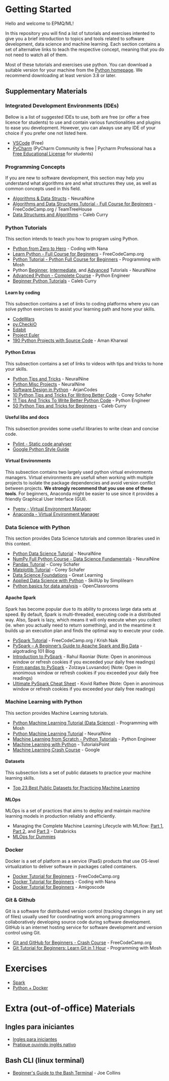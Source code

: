 # Getting Started

Hello and welcome to EPMQ/ML!

In this repository you will find a list of tutorials and exercises intented to give you a brief introduction to topics and tools related to software development, data science and machine learning. Each section contains a set of alternative links to teach the respective concept, meaning that you do not need to watch all of them.

Most of these tutorials and exercises use python. You can download a suitable version for your machine from the [Python homepage](https://www.python.org). We recommend downloading at least version 3.8 or later.

## Supplementary Materials

### Integrated Development Environments (IDEs)

Bellow is a list of suggested IDEs to use, both are free (or offer a free licence for students) to use and contain various functionalities and plugins to ease you development. However, you can always use any IDE of your choice if you prefer one not listed here.

- [VSCode](https://code.visualstudio.com) (Free)
- [PyCharm](https://www.jetbrains.com/pycharm/) (PyCharm Community is free | Pycharm Professional has a [Free Educational License](https://www.jetbrains.com/community/education/#students) for students)

### Programming Concepts

If you are new to software development, this section may help you understand what algorithms are and what structures they use, as well as common concepts used in this field.

- [Algorithms & Data Structs](https://youtu.be/jQqQpPMYPXs) - NeuralNine
- [Algorithms and Data Structures Tutorial - Full Course for Beginners](https://youtu.be/8hly31xKli0) - FreeCodeCamp.org / TeamTreeHouse
- [Data Structures and Algorithms](https://www.youtube.com/watch?v=4RLhuZ3N9nc&list=PL_c9BZzLwBRLpDEpYRFXKBN-2ZCsAx0ps) - Caleb Curry

### Python Tutorials

This section intends to teach you how to program using Python.

- [Python from Zero to Hero](https://youtu.be/t8pPdKYpowI) - Coding with Nana
- [Learn Python - Full Course for Beginners](https://youtu.be/rfscVS0vtbw) - FreeCodeCamp.org
- [Python Tutorial - Python Full Course for Beginners](https://youtu.be/_uQrJ0TkZlc) - Programming with Mosh
- Python [Beginner](https://www.youtube.com/watch?v=-eaFKumWT1k&list=PL7yh-TELLS1E6dNCzfQl-NG-KJP3C-4mc), [Intermediate](https://www.youtube.com/watch?v=2S7Xxz9PhaU&list=PL7yh-TELLS1F3KytMVZRFO-xIo_S2_Jg1), and [Advanced](https://www.youtube.com/watch?v=KSiRzuSx120&list=PL7yh-TELLS1FuqLSjl5bgiQIEH25VEmIc) Tutorials - NeuralNine
- [Advanced Python - Complete Course](https://www.youtube.com/watch?v=QLTdOEn79Rc&list=PLqnslRFeH2UqLwzS0AwKDKLrpYBKzLBy2) - Python Engineer
- [Beginner Python Tutorials](https://www.youtube.com/watch?v=s3IvdkCq2_c&list=PL_c9BZzLwBRKK8ndQBBKolg7IxrC5T6Ws) - Caleb Curry

#### Learn by coding

This subsection contains a set of links to coding platforms where you can solve python exercises to assist your learning path and hone your skills.

- [CodeWars](https://www.codewars.com)
- [py.CheckiO](https://py.checkio.org)
- [Edabit](https://edabit.com)
- [Project Euler](https://projecteuler.net/archives)
- [190 Python Projects with Source Code](https://amankharwal.medium.com/130-python-projects-with-source-code-61f498591bb) - Aman Kharwal

#### Python Extras

This subsection contains a set of links to videos with tips and tricks to hone your skills.

- [Python Tips and Tricks](https://www.youtube.com/watch?v=Wz5oLT55_jY&list=PL7yh-TELLS1GNyuvPsFEqb7JVMEUTtuau) - NeuralNine
- [Python Misc Projects](https://www.youtube.com/watch?v=5x6iAKdJB6U&list=PL7yh-TELLS1EgOLIPo1sVuf_rDPEp33S8) - NeuralNine
- [Software Design in Python](https://www.youtube.com/watch?v=eiDyK_ofPPM&list=PLC0nd42SBTaNuP4iB4L6SJlMaHE71FG6N) - ArjanCodes
- [10 Python Tips and Tricks For Writing Better Code](https://youtu.be/C-gEQdGVXbk) - Corey Schafer
- [11 Tips And Tricks To Write Better Python Code](https://youtu.be/8OKTAedgFYg) - Python Engineer
- [50 Python Tips and Tricks for Beginners](https://youtu.be/F3T8tg2tVKM) - Caleb Curry

#### Useful libs and docs

This subsection provides some useful libraries to write clean and concise code.

- [Pylint - Static code analyser](https://pypi.org/project/pylint/)
- [Google Python Style Guide](https://google.github.io/styleguide/pyguide.html)

#### Virtual Environments

This subsection contains two largely used python virtual environments managers. Virtual environments are usefull when working with multiple projects to isolate the package dependencies and avoid version conflict between projects. **We strongly recommend that you use one of these tools**. For beginners, Anaconda might be easier to use since it provides a friendly Graphical User Interface (GUI).

- [Pyenv - Virtual Environment Manager](https://github.com/pyenv/pyenv)
- [Anaconda - Virtual Environment Manager](https://www.anaconda.com)

### Data Science with Python

This section provides Data Science tutorials and common libraries used in this context.

- [Python Data Science Tutorial](https://www.youtube.com/watch?v=hVcEv7rEN24&list=PL7yh-TELLS1FfO5Q8KHK31VgsrcnWcTAk) - NeuralNine
- [NumPy Full Python Course - Data Science Fundamentals](https://youtu.be/4c_mwnYdbhQ) - NeuralNine
- [Pandas Tutorial](https://www.youtube.com/watch?v=ZyhVh-qRZPA&list=PL-osiE80TeTsWmV9i9c58mdDCSskIFdDS) - Corey Schafer
- [Matplotlib Tutorial](https://www.youtube.com/watch?v=UO98lJQ3QGI&list=PL-osiE80TeTvipOqomVEeZ1HRrcEvtZB_) - Corey Schafer
- [Data Science Foundations](https://www.mygreatlearning.com/academy/learn-for-free/courses/data-science-foundations) - Great Learning
- [Applied Data Science with Python](https://www.simplilearn.com/getting-started-data-science-with-python-skillup) - SkillUp by Simplilearn
- [Python basics for data analysis](https://openclassrooms.com/en/courses/2304731-learn-python-basics-for-data-analysis) - OpenClassrooms

#### Apache Spark

Spark has become popular due to its ability to process large data sets at speed. By default, Spark is multi-threaded, executing code in a distributed way. Also, Spark is lazy, which means it will only execute when you collect (ie. when you actually need to return something), and in the meantime it builds up an execution plan and finds the optimal way to execute your code.

- [PySpark Tutorial](https://youtu.be/_C8kWso4ne4) - FreeCodeCamp.org / Krish Naik
- [PySpark – A Beginner’s Guide to Apache Spark and Big Data](https://algotrading101.com/learn/pyspark-guide/) - algotrading 101 Blog
- [Introduction to PySpark](https://medium.com/the-researchers-guide/introduction-to-pyspark-a61f7217398e) - Rahul Raoniar (Note: Open in anonimous window or refresh cookies if you exceeded your daily free readings)
- [From pandas to PySpark](https://towardsdatascience.com/from-pandas-to-pyspark-fd3a908e55a0) - Zolzaya Luvsandorj (Note: Open in anonimous window or refresh cookies if you exceeded your daily free readings)
- [Ultimate PySpark Cheat Sheet](https://towardsdatascience.com/ultimate-pyspark-cheat-sheet-7d3938d13421) - Kovid Rathee (Note: Open in anonimous window or refresh cookies if you exceeded your daily free readings)

### Machine Learning with Python

This section provides Machine Learning tutorials.

- [Python Machine Learning Tutorial (Data Science)](https://youtu.be/7eh4d6sabA0) - Programming with Mosh
- [Python Machine Learning Tutorial](https://www.youtube.com/watch?v=jg5paDArl3E&list=PL7yh-TELLS1EZGz1-VDltwdwZvPV-jliQ) - NeuralNine
- [Machine Learning from Scratch - Python Tutorials](https://www.youtube.com/watch?v=ngLyX54e1LU&list=PLqnslRFeH2Upcrywf-u2etjdxxkL8nl7E) - Python Engineer
- [Machine Learning with Python](https://www.tutorialspoint.com/machine_learning_with_python/machine_learning_with_python_tutorial.pdf) - TutorialsPoint
- [Machine Learning Crash Course](https://developers.google.com/machine-learning/crash-course/) - Google

#### Datasets

This subsection lists a set of public datasets to practice your machine learning skills.

- [Top 23 Best Public Datasets for Practicing Machine Learning](https://rubikscode.net/2021/07/19/top-23-best-public-datasets-for-practicing-machine-learning/#wcd)

#### MLOps

MLOps is a set of practices that aims to deploy and maintain machine learning models in production reliably and efficiently.

- Managing the Complete Machine Learning Lifecycle with MLflow: [Part 1](https://youtu.be/x3cxvsUFVZA), [Part 2](https://youtu.be/g5ibwiSH1uA), and [Part 3](https://youtu.be/AxYmj8ufKKY) - Databricks
- [MLOps for Dummies](https://www.databricks.com/wp-content/uploads/2022/09/mlops_for_dummies_databricks_special_edition.pdf)


### Docker

Docker is a set of platform as a service (PaaS) products that use OS-level virtualization to deliver software in packages called containers.

- [Docker Tutorial for Beginners](https://youtu.be/fqMOX6JJhGo) - FreeCodeCamp.org
- [Docker Tutorial for Beginners](https://youtu.be/3c-iBn73dDE) - Coding with Nana
- [Docker Tutorial for Beginners](https://youtu.be/p28piYY_wv8) - Amigoscode

### Git & Github

Git is a software for distributed version control (tracking changes in any set of files) usually used for coordinating work among programmers collaboratively developing source code during software development. GitHub is an internet hosting service for software development and version control using Git.

- [Git and GitHub for Beginners - Crash Course](https://youtu.be/RGOj5yH7evk) - FreeCodeCamp.org
- [Git Tutorial for Beginners: Learn Git in 1 Hour](https://youtu.be/8JJ101D3knE) - Programming with Mosh

# Exercises

- [Spark](https://towardsdatascience.com/six-spark-exercises-to-rule-them-all-242445b24565)
- [Python + Docker](https://github.com/EPMQ/Getting-Started/tree/pydocker)


# Extra (out-of-office) Materials

## Ingles para iniciantes
- [Ingles para iniciantes](https://www.youtube.com/watch?v=X5TdMsc4YCg&list=PL41dMNqXopt85RhRgFp_jdoI5Bz7DUG-c)
- [Pratique ouvindo inglês nativo](https://youtu.be/jLA83e3jdSE)

## Bash CLI (linux terminal)
- [Beginner's Guide to the Bash Terminal](https://youtu.be/oxuRxtrO2Ag) - Joe Collins

